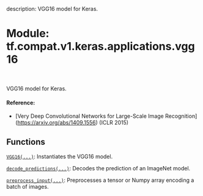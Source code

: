 description: VGG16 model for Keras.

<div itemscope itemtype="http://developers.google.com/ReferenceObject">
<meta itemprop="name" content="tf.compat.v1.keras.applications.vgg16" />
<meta itemprop="path" content="Stable" />
</div>

# Module: tf.compat.v1.keras.applications.vgg16

<!-- Insert buttons and diff -->

<table class="tfo-notebook-buttons tfo-api nocontent" align="left">

</table>



VGG16 model for Keras.



#### Reference:

- [Very Deep Convolutional Networks for Large-Scale Image Recognition]
  (https://arxiv.org/abs/1409.1556) (ICLR 2015)


## Functions

[`VGG16(...)`](../../../../../tf/keras/applications/VGG16.md): Instantiates the VGG16 model.

[`decode_predictions(...)`](../../../../../tf/keras/applications/vgg16/decode_predictions.md): Decodes the prediction of an ImageNet model.

[`preprocess_input(...)`](../../../../../tf/keras/applications/vgg16/preprocess_input.md): Preprocesses a tensor or Numpy array encoding a batch of images.

